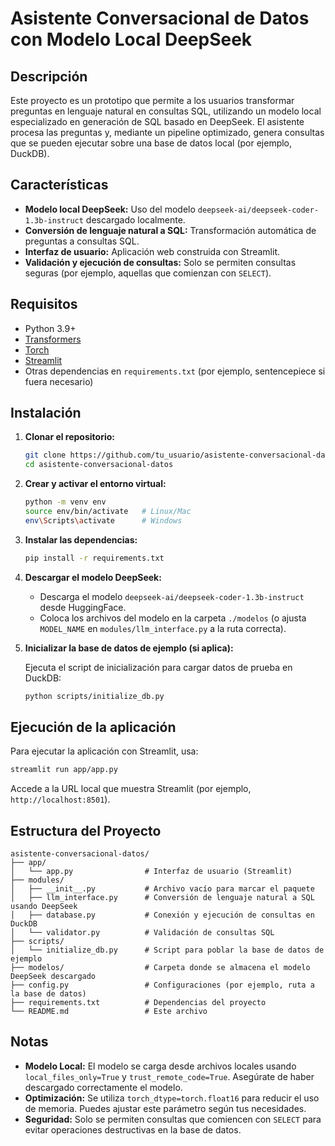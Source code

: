 # Asistente Conversacional de Datos con Modelo Local DeepSeek

## Descripción

Este proyecto es un prototipo que permite a los usuarios transformar preguntas en lenguaje natural en consultas SQL, utilizando un modelo local especializado en generación de SQL basado en DeepSeek. El asistente procesa las preguntas y, mediante un pipeline optimizado, genera consultas que se pueden ejecutar sobre una base de datos local (por ejemplo, DuckDB).

## Características

- **Modelo local DeepSeek:** Uso del modelo `deepseek-ai/deepseek-coder-1.3b-instruct` descargado localmente.
- **Conversión de lenguaje natural a SQL:** Transformación automática de preguntas a consultas SQL.
- **Interfaz de usuario:** Aplicación web construida con Streamlit.
- **Validación y ejecución de consultas:** Solo se permiten consultas seguras (por ejemplo, aquellas que comienzan con `SELECT`).

## Requisitos

- Python 3.9+
- [Transformers](https://github.com/huggingface/transformers)
- [Torch](https://pytorch.org/)
- [Streamlit](https://streamlit.io/)
- Otras dependencias en `requirements.txt` (por ejemplo, sentencepiece si fuera necesario)

## Instalación

1. **Clonar el repositorio:**

   ```bash
   git clone https://github.com/tu_usuario/asistente-conversacional-datos.git
   cd asistente-conversacional-datos
   ```

2. **Crear y activar el entorno virtual:**

   ```bash
   python -m venv env
   source env/bin/activate   # Linux/Mac
   env\Scripts\activate      # Windows
   ```

3. **Instalar las dependencias:**

   ```bash
   pip install -r requirements.txt
   ```

4. **Descargar el modelo DeepSeek:**

   - Descarga el modelo `deepseek-ai/deepseek-coder-1.3b-instruct` desde HuggingFace.
   - Coloca los archivos del modelo en la carpeta `./modelos` (o ajusta `MODEL_NAME` en `modules/llm_interface.py` a la ruta correcta).

5. **Inicializar la base de datos de ejemplo (si aplica):**

   Ejecuta el script de inicialización para cargar datos de prueba en DuckDB:

   ```bash
   python scripts/initialize_db.py
   ```

## Ejecución de la aplicación

Para ejecutar la aplicación con Streamlit, usa:

```bash
streamlit run app/app.py
```

Accede a la URL local que muestra Streamlit (por ejemplo, `http://localhost:8501`).

## Estructura del Proyecto

```
asistente-conversacional-datos/
├── app/
│   └── app.py                # Interfaz de usuario (Streamlit)
├── modules/
│   ├── __init__.py           # Archivo vacío para marcar el paquete
│   ├── llm_interface.py      # Conversión de lenguaje natural a SQL usando DeepSeek
│   ├── database.py           # Conexión y ejecución de consultas en DuckDB
│   └── validator.py          # Validación de consultas SQL
├── scripts/
│   └── initialize_db.py      # Script para poblar la base de datos de ejemplo
├── modelos/                  # Carpeta donde se almacena el modelo DeepSeek descargado
├── config.py                 # Configuraciones (por ejemplo, ruta a la base de datos)
├── requirements.txt          # Dependencias del proyecto
└── README.md                 # Este archivo
```

## Notas

- **Modelo Local:** El modelo se carga desde archivos locales usando `local_files_only=True` y `trust_remote_code=True`. Asegúrate de haber descargado correctamente el modelo.
- **Optimización:** Se utiliza `torch_dtype=torch.float16` para reducir el uso de memoria. Puedes ajustar este parámetro según tus necesidades.
- **Seguridad:** Solo se permiten consultas que comiencen con `SELECT` para evitar operaciones destructivas en la base de datos.
